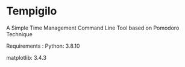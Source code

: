 # Tempigilo
A Simple Time Management Command Line Tool based on Pomodoro Technique

Requirements : 
Python: 3.8.10

matplotlib: 3.4.3
